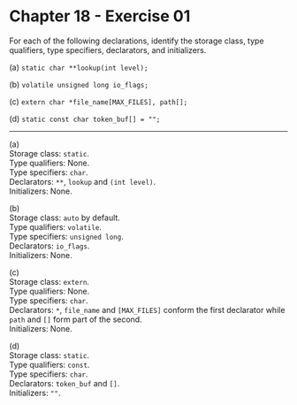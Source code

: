 # Chapter 18 - Exercise 01

For each of the following declarations, identify the storage class, type qualifiers, type specifiers, declarators, and initializers.  

(a) `static char **lookup(int level);`  

(b) `volatile unsigned long io_flags;`  

(c) `extern char *file_name[MAX_FILES], path[];`  

(d) `static const char token_buf[] = "";`  

---

(a)  
Storage class: `static`.  
Type qualifiers: None.  
Type specifiers: `char`.  
Declarators:  `**`, `lookup` and `(int level)`.  
Initializers: None.  

(b)  
Storage class: `auto` by default.  
Type qualifiers: `volatile`.  
Type specifiers: `unsigned long`.  
Declarators:  `io_flags`.  
Initializers: None.  

(c)  
Storage class: `extern`.  
Type qualifiers: None.  
Type specifiers: `char`.  
Declarators:  `*`, `file_name` and `[MAX_FILES]` conform the first declarator while `path` and `[]` form part of the second.  
Initializers: None.  

(d)  
Storage class: `static`.    
Type qualifiers: `const`.  
Type specifiers: `char`.  
Declarators:  `token_buf` and `[]`.  
Initializers: `""`.  
